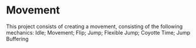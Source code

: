 # Movement
This project consists of creating a movement, consisting of the following mechanics:
Idle;
Movement;
Flip;
Jump;
Flexible Jump;
Coyotte Time;
Jump Buffering